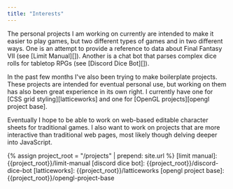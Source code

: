 ```yaml
---
title: "Interests"
---
```


The personal projects I am working on currently are intended to make it easier to play games, but two different types of games and in two different ways. One is an attempt to provide a reference to data about Final Fantasy VII (see [Limit Manual][]). Another is a chat bot that parses complex dice rolls for tabletop RPGs (see [Discord Dice Bot][]).

In the past few months I've also been trying to make boilerplate projects. These projects are intended for eventual personal use, but working on them has also been great experience in its own right. I currently have one for [CSS grid styling][latticeworks] and one for [OpenGL projects][opengl project base].

Eventually I hope to be able to work on web-based editable character sheets for traditional games. I also want to work on projects that are more interactive than traditional web pages, most likely though delving deeper into JavaScript.

{% assign project_root = "/projects" | prepend: site.url %}
[limit manual]: {{project_root}}/limit-manual
[discord dice bot]: {{project_root}}/discord-dice-bot
[latticeworks]: {{project_root}}/latticeworks
[opengl project base]: {{project_root}}/opengl-project-base
